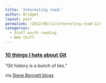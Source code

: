 ```yaml
---
title: 'Interesting read:'
author: Bridget
layout: post
permalink: /2012/08/11/interesting-read-12/
categories:
  - Stuff worth reading
  - Web Stuff
---
```

### [10 things I hate about Git][1]

&ldquo;Git history is a bunch of lies.&rdquo;

via [Steve Bennett blogs][2]

 [1]: https://steveko.wordpress.com/2012/02/24/10-things-i-hate-about-git/
 [2]: https://steveko.wordpress.com/